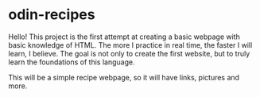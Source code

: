 # odin-recipes

Hello! This project is the first attempt at creating a basic webpage with basic knowledge of HTML. 
The more I practice in real time, the faster I will learn, I believe.
The goal is not only to create the first website, but to truly learn the foundations of this language.

This will be a simple recipe webpage, so it will have links, pictures and more.